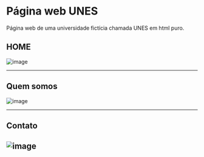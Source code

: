 # Página web UNES

Página web de uma universidade fictícia chamada UNES em html puro.


## HOME

![image](https://user-images.githubusercontent.com/83170114/167307426-02e02d25-28b0-46ab-af5d-505434d278bf.png)

---
## Quem somos

![image](https://user-images.githubusercontent.com/83170114/167307561-5098da31-b903-491b-81db-ff42bbbb394a.png)

---
## Contato

![image](https://user-images.githubusercontent.com/83170114/167307595-e2753440-9b0e-4ac8-91b3-220cc1b504e6.png)
---




